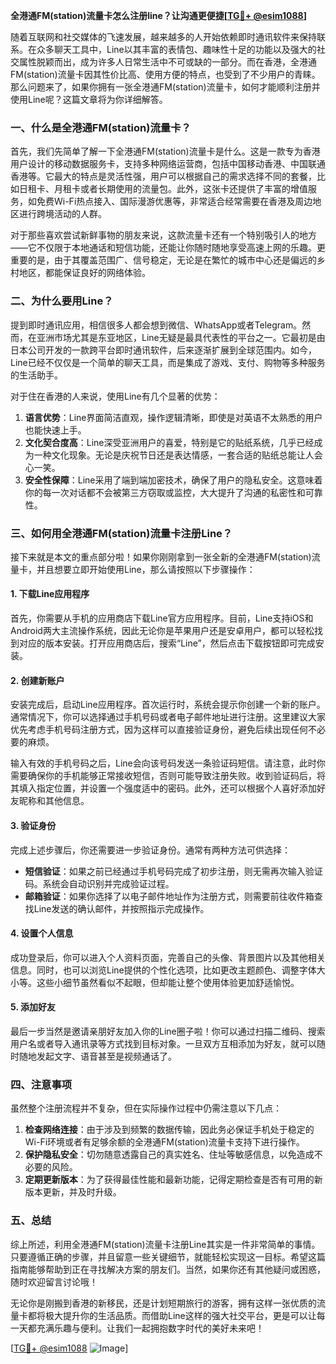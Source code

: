 **全港通FM(station)流量卡怎么注册line？让沟通更便捷[[TG💪+ @esim1088](https://t.me/s/esim1088)]**

随着互联网和社交媒体的飞速发展，越来越多的人开始依赖即时通讯软件来保持联系。在众多聊天工具中，Line以其丰富的表情包、趣味性十足的功能以及强大的社交属性脱颖而出，成为许多人日常生活中不可或缺的一部分。而在香港，全港通FM(station)流量卡因其性价比高、使用方便的特点，也受到了不少用户的青睐。那么问题来了，如果你拥有一张全港通FM(station)流量卡，如何才能顺利注册并使用Line呢？这篇文章将为你详细解答。

### 一、什么是全港通FM(station)流量卡？

首先，我们先简单了解一下全港通FM(station)流量卡是什么。这是一款专为香港用户设计的移动数据服务卡，支持多种网络运营商，包括中国移动香港、中国联通香港等。它最大的特点是灵活性强，用户可以根据自己的需求选择不同的套餐，比如日租卡、月租卡或者长期使用的流量包。此外，这张卡还提供了丰富的增值服务，如免费Wi-Fi热点接入、国际漫游优惠等，非常适合经常需要在香港及周边地区进行跨境活动的人群。

对于那些喜欢尝试新鲜事物的朋友来说，这款流量卡还有一个特别吸引人的地方——它不仅限于本地通话和短信功能，还能让你随时随地享受高速上网的乐趣。更重要的是，由于其覆盖范围广、信号稳定，无论是在繁忙的城市中心还是偏远的乡村地区，都能保证良好的网络体验。

### 二、为什么要用Line？

提到即时通讯应用，相信很多人都会想到微信、WhatsApp或者Telegram。然而，在亚洲市场尤其是东亚地区，Line无疑是最具代表性的平台之一。它最初是由日本公司开发的一款跨平台即时通讯软件，后来逐渐扩展到全球范围内。如今，Line已经不仅仅是一个简单的聊天工具，而是集成了游戏、支付、购物等多种服务的生活助手。

对于住在香港的人来说，使用Line有几个显著的优势：

1. **语言优势**：Line界面简洁直观，操作逻辑清晰，即使是对英语不太熟悉的用户也能快速上手。
2. **文化契合度高**：Line深受亚洲用户的喜爱，特别是它的贴纸系统，几乎已经成为一种文化现象。无论是庆祝节日还是表达情感，一套合适的贴纸总能让人会心一笑。
3. **安全性保障**：Line采用了端到端加密技术，确保了用户的隐私安全。这意味着你的每一次对话都不会被第三方窃取或监控，大大提升了沟通的私密性和可靠性。

### 三、如何用全港通FM(station)流量卡注册Line？

接下来就是本文的重点部分啦！如果你刚刚拿到一张全新的全港通FM(station)流量卡，并且想要立即开始使用Line，那么请按照以下步骤操作：

#### 1. 下载Line应用程序

首先，你需要从手机的应用商店下载Line官方应用程序。目前，Line支持iOS和Android两大主流操作系统，因此无论你是苹果用户还是安卓用户，都可以轻松找到对应的版本安装。打开应用商店后，搜索“Line”，然后点击下载按钮即可完成安装。

#### 2. 创建新账户

安装完成后，启动Line应用程序。首次运行时，系统会提示你创建一个新的账户。通常情况下，你可以选择通过手机号码或者电子邮件地址进行注册。这里建议大家优先考虑手机号码注册方式，因为这样可以直接验证身份，避免后续出现任何不必要的麻烦。

输入有效的手机号码之后，Line会向该号码发送一条验证码短信。请注意，此时你需要确保你的手机能够正常接收短信，否则可能导致注册失败。收到验证码后，将其填入指定位置，并设置一个强度适中的密码。此外，还可以根据个人喜好添加好友昵称和其他信息。

#### 3. 验证身份

完成上述步骤后，你还需要进一步验证身份。通常有两种方法可供选择：

- **短信验证**：如果之前已经通过手机号码完成了初步注册，则无需再次输入验证码。系统会自动识别并完成验证过程。
- **邮箱验证**：如果你选择了以电子邮件地址作为注册方式，则需要前往收件箱查找Line发送的确认邮件，并按照指示完成操作。

#### 4. 设置个人信息

成功登录后，你可以进入个人资料页面，完善自己的头像、背景图片以及其他相关信息。同时，也可以浏览Line提供的个性化选项，比如更改主题颜色、调整字体大小等。这些小细节虽然看似不起眼，但却能让整个使用体验更加舒适愉悦。

#### 5. 添加好友

最后一步当然是邀请亲朋好友加入你的Line圈子啦！你可以通过扫描二维码、搜索用户名或者导入通讯录等方式找到目标对象。一旦双方互相添加为好友，就可以随时随地发起文字、语音甚至是视频通话了。

### 四、注意事项

虽然整个注册流程并不复杂，但在实际操作过程中仍需注意以下几点：

1. **检查网络连接**：由于涉及到频繁的数据传输，因此务必保证手机处于稳定的Wi-Fi环境或者有足够余额的全港通FM(station)流量卡支持下进行操作。
2. **保护隐私安全**：切勿随意透露自己的真实姓名、住址等敏感信息，以免造成不必要的风险。
3. **定期更新版本**：为了获得最佳性能和最新功能，记得定期检查是否有可用的新版本更新，并及时升级。

### 五、总结

综上所述，利用全港通FM(station)流量卡注册Line其实是一件非常简单的事情。只要遵循正确的步骤，并且留意一些关键细节，就能轻松实现这一目标。希望这篇指南能够帮助到正在寻找解决方案的朋友们。当然，如果你还有其他疑问或困惑，随时欢迎留言讨论哦！

无论你是刚搬到香港的新移民，还是计划短期旅行的游客，拥有这样一张优质的流量卡都将极大提升你的生活品质。而借助Line这样的强大社交平台，更是可以让每一天都充满乐趣与便利。让我们一起拥抱数字时代的美好未来吧！

[[TG💪+ @esim1088](https://t.me/s/esim1088) ![Image](https://i.postimg.cc/4NQfJmqS/Snipaste-2025-05-13-00-14-12.png)]